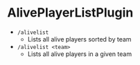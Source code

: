 # AlivePlayerListPlugin

* `/alivelist`
  * Lists all alive players sorted by team
* `/alivelist <team>`
  * Lists all alive players in a given team

